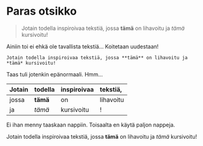 # Paras otsikko
> Jotain todella inspiroivaa tekstiä, jossa **tämä** on lihavoitu ja *tämä* kursivoitu!

Ainiin toi ei ehkä ole tavallista tekstiä... Koitetaan uudestaan!

```
Jotain todella inspiroivaa tekstiä, jossa **tämä** on lihavoitu ja *tämä* kursivoitu!
```

Taas tuli jotenkin epänormaali. Hmm...

|Jotain |todella |inspiroivaa |tekstiä,|
|:---|:---|:---|:---|
|jossa |**tämä** |on |lihavoitu|
|ja |*tämä* |kursivoitu|!|

Ei ihan menny taaskaan nappiin. Toisaalta en käytä paljon nappeja.

Jotain todella inspiroivaa tekstiä, jossa **tämä** on lihavoitu ja *tämä* kursivoitu!